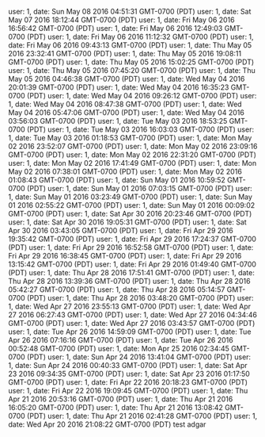 user: 1, date: Sun May 08 2016 04:51:31 GMT-0700 (PDT)
user: 1, date: Sat May 07 2016 18:12:44 GMT-0700 (PDT)
user: 1, date: Fri May 06 2016 16:56:42 GMT-0700 (PDT)
user: 1, date: Fri May 06 2016 12:49:03 GMT-0700 (PDT)
user: 1, date: Fri May 06 2016 11:12:32 GMT-0700 (PDT)
user: 1, date: Fri May 06 2016 09:43:13 GMT-0700 (PDT)
user: 1, date: Thu May 05 2016 23:32:41 GMT-0700 (PDT)
user: 1, date: Thu May 05 2016 19:08:11 GMT-0700 (PDT)
user: 1, date: Thu May 05 2016 15:02:25 GMT-0700 (PDT)
user: 1, date: Thu May 05 2016 07:45:20 GMT-0700 (PDT)
user: 1, date: Thu May 05 2016 04:46:38 GMT-0700 (PDT)
user: 1, date: Wed May 04 2016 20:01:39 GMT-0700 (PDT)
user: 1, date: Wed May 04 2016 16:35:23 GMT-0700 (PDT)
user: 1, date: Wed May 04 2016 09:26:12 GMT-0700 (PDT)
user: 1, date: Wed May 04 2016 08:47:38 GMT-0700 (PDT)
user: 1, date: Wed May 04 2016 05:47:06 GMT-0700 (PDT)
user: 1, date: Wed May 04 2016 03:56:03 GMT-0700 (PDT)
user: 1, date: Tue May 03 2016 18:53:25 GMT-0700 (PDT)
user: 1, date: Tue May 03 2016 16:03:03 GMT-0700 (PDT)
user: 1, date: Tue May 03 2016 01:18:53 GMT-0700 (PDT)
user: 1, date: Mon May 02 2016 23:52:07 GMT-0700 (PDT)
user: 1, date: Mon May 02 2016 23:09:16 GMT-0700 (PDT)
user: 1, date: Mon May 02 2016 22:31:20 GMT-0700 (PDT)
user: 1, date: Mon May 02 2016 17:41:49 GMT-0700 (PDT)
user: 1, date: Mon May 02 2016 07:38:01 GMT-0700 (PDT)
user: 1, date: Mon May 02 2016 01:08:43 GMT-0700 (PDT)
user: 1, date: Sun May 01 2016 10:59:52 GMT-0700 (PDT)
user: 1, date: Sun May 01 2016 07:03:15 GMT-0700 (PDT)
user: 1, date: Sun May 01 2016 03:23:49 GMT-0700 (PDT)
user: 1, date: Sun May 01 2016 02:55:22 GMT-0700 (PDT)
user: 1, date: Sun May 01 2016 00:09:02 GMT-0700 (PDT)
user: 1, date: Sat Apr 30 2016 20:23:46 GMT-0700 (PDT)
user: 1, date: Sat Apr 30 2016 19:05:31 GMT-0700 (PDT)
user: 1, date: Sat Apr 30 2016 03:43:05 GMT-0700 (PDT)
user: 1, date: Fri Apr 29 2016 19:35:42 GMT-0700 (PDT)
user: 1, date: Fri Apr 29 2016 17:24:37 GMT-0700 (PDT)
user: 1, date: Fri Apr 29 2016 16:52:58 GMT-0700 (PDT)
user: 1, date: Fri Apr 29 2016 16:38:45 GMT-0700 (PDT)
user: 1, date: Fri Apr 29 2016 13:15:42 GMT-0700 (PDT)
user: 1, date: Fri Apr 29 2016 01:49:40 GMT-0700 (PDT)
user: 1, date: Thu Apr 28 2016 17:51:41 GMT-0700 (PDT)
user: 1, date: Thu Apr 28 2016 13:39:36 GMT-0700 (PDT)
user: 1, date: Thu Apr 28 2016 05:42:27 GMT-0700 (PDT)
user: 1, date: Thu Apr 28 2016 05:14:57 GMT-0700 (PDT)
user: 1, date: Thu Apr 28 2016 03:48:20 GMT-0700 (PDT)
user: 1, date: Wed Apr 27 2016 23:55:13 GMT-0700 (PDT)
user: 1, date: Wed Apr 27 2016 06:27:43 GMT-0700 (PDT)
user: 1, date: Wed Apr 27 2016 04:34:46 GMT-0700 (PDT)
user: 1, date: Wed Apr 27 2016 03:43:57 GMT-0700 (PDT)
user: 1, date: Tue Apr 26 2016 14:59:09 GMT-0700 (PDT)
user: 1, date: Tue Apr 26 2016 07:16:16 GMT-0700 (PDT)
user: 1, date: Tue Apr 26 2016 00:52:48 GMT-0700 (PDT)
user: 1, date: Mon Apr 25 2016 02:34:45 GMT-0700 (PDT)
user: 1, date: Sun Apr 24 2016 13:41:04 GMT-0700 (PDT)
user: 1, date: Sun Apr 24 2016 00:40:33 GMT-0700 (PDT)
user: 1, date: Sat Apr 23 2016 09:34:35 GMT-0700 (PDT)
user: 1, date: Sat Apr 23 2016 01:17:50 GMT-0700 (PDT)
user: 1, date: Fri Apr 22 2016 20:18:23 GMT-0700 (PDT)
user: 1, date: Fri Apr 22 2016 19:09:45 GMT-0700 (PDT)
user: 1, date: Thu Apr 21 2016 20:53:16 GMT-0700 (PDT)
user: 1, date: Thu Apr 21 2016 16:05:20 GMT-0700 (PDT)
user: 1, date: Thu Apr 21 2016 13:08:42 GMT-0700 (PDT)
user: 1, date: Thu Apr 21 2016 02:41:28 GMT-0700 (PDT)
user: 1, date: Wed Apr 20 2016 21:08:22 GMT-0700 (PDT)
test adgar
